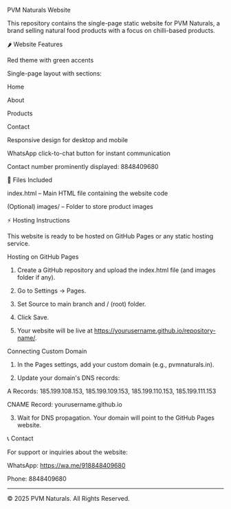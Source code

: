PVM Naturals Website

This repository contains the single-page static website for PVM Naturals, a brand selling natural food products with a focus on chilli-based products.

🌶 Website Features

Red theme with green accents

Single-page layout with sections:

Home

About

Products

Contact


Responsive design for desktop and mobile

WhatsApp click-to-chat button for instant communication

Contact number prominently displayed: 8848409680


📂 Files Included

index.html – Main HTML file containing the website code

(Optional) images/ – Folder to store product images


⚡ Hosting Instructions

This website is ready to be hosted on GitHub Pages or any static hosting service.

Hosting on GitHub Pages

1. Create a GitHub repository and upload the index.html file (and images folder if any).


2. Go to Settings → Pages.


3. Set Source to main branch and / (root) folder.


4. Click Save.


5. Your website will be live at https://yourusername.github.io/repository-name/.



Connecting Custom Domain

1. In the Pages settings, add your custom domain (e.g., pvmnaturals.in).


2. Update your domain's DNS records:

A Records: 185.199.108.153, 185.199.109.153, 185.199.110.153, 185.199.111.153

CNAME Record: yourusername.github.io



3. Wait for DNS propagation. Your domain will point to the GitHub Pages website.



📞 Contact

For support or inquiries about the website:

WhatsApp: https://wa.me/918848409680

Phone: 8848409680



---

© 2025 PVM Naturals. All Rights Reserved.

